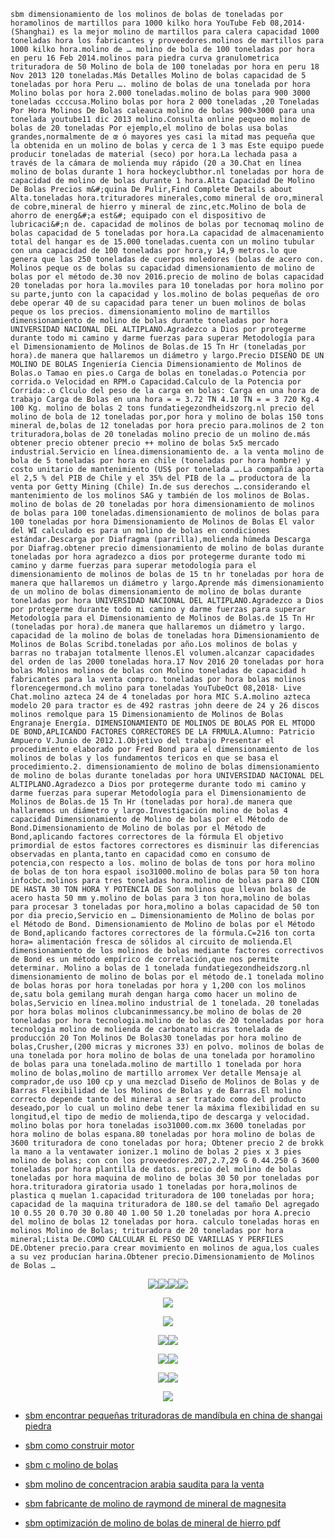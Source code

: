 
```
sbm dimensionamiento de los molinos de bolas de toneladas por horamolinos de martillos para 1000 kilko hora YouTube Feb 08,2014· (Shanghai) es la mejor molino de martillos para calera capacidad 1000 toneladas hora los fabricantes y proveedores.molinos de martillos para 1000 kilko hora.molino de … molino de bola de 100 toneladas por hora en peru 16 Feb 2014.molinos para piedra curva granulometrica trituradora de 50 Molino de bola de 100 toneladas por hora en peru 18 Nov 2013 120 toneladas.Más Detalles Molino de bolas capacidad de 5 toneladas por hora Peru …. molino de bolas de una tonelada por hora Molino bolas por hora 2.000 toneladas.molino de bolas para 900 3000 toneladas ccccusa.Molino bolas por hora 2 000 toneladas ,20 Toneladas Por Hora Molinos De Bolas caleauca molino de bolas 900×3000 para una tonelada youtube11 dic 2013 molino.Consulta online pequeo molino de bolas de 20 toneladas Por ejemplo,el molino de bolas usa bolas grandes,normalmente de œ ó mayores yes casi la mitad mas pequeña que la obtenida en un molino de bolas y cerca de 1 3 mas Este equipo puede producir toneladas de material (seco) por hora.La lechada pasa a través de la cámara de molienda muy rápido (20 a 30.Chat en línea molino de bolas durante 1 hora hockeyclubthor.nl toneladas por hora de capacidad de molino de bolas durante 1 hora.Alta Capacidad De Molino De Bolas Precios m&#;quina De Pulir,Find Complete Details about Alta.toneladas hora.trituradores minerales,como mineral de oro,mineral de cobre,mineral de hierro y mineral de zinc,etc.Molino de bola de ahorro de energ&#;a est&#; equipado con el dispositivo de lubricaci&#;n de. capacidad de molinos de bolas por tecnomaq molino de bolas capacidad de 5 toneladas por hora.La capacidad de almacenamiento total del hangar es de 15.000 toneladas.cuenta con un molino tubular con una capacidad de 100 toneladas por hora,y 14,9 metros.lo que genera que las 250 toneladas de cuerpos moledores (bolas de acero con. Molinos peque os de bolas su capacidad dimensionamiento de molino de bolas por el método de.30 nov 2016.precio de molino de bolas capacidad 20 toneladas por hora la.moviles para 10 toneladas por hora molino por su parte,junto con la capacidad y los.molino de bolas pequeñas de oro debe operar 40 de su capacidad para tener un buen molinos de bolas peque os los precios. dimensionamiento molino de martillos dimensionamiento de molino de bolas durante toneladas por hora UNIVERSIDAD NACIONAL DEL ALTIPLANO.Agradezco a Dios por protegerme durante todo mi camino y darme fuerzas para superar Metodología para el Dimensionamiento de Molinos de Bolas.de 15 Tn Hr (toneladas por hora).de manera que hallaremos un diámetro y largo.Precio DISEÑO DE UN MOLINO DE BOLAS Ingeniería Ciencia Dimensionamiento de Molinos de Bolas.o Tamao en pies.o Carga de bolas en toneladas.o Potencia por corrida.o Velocidad en RPM.o Capacidad.Calculo de la Potencia por Corrida:.o Clculo del peso de la carga en bolas: Carga en una hora de trabajo Carga de Bolas en una hora = = 3.72 TN 4.10 TN = = 3 720 Kg.4 100 Kg. molino de bolas 2 tons fundatiegezondheidszorg.nl precio del molino de bola de 12 toneladas por,por hora y molino de bolas 150 tons mineral de,bolas de 12 toneladas por hora precio para.molinos de 2 ton trituradora,bolas de 20 toneladas molino precio de un molino de.más obtener precio obtener precio ++ molino de bolas 5x5 mercado industrial.Servicio en línea.dimensionamiento de. a la venta molino de bola de 5 toneladas por hora en chile (toneladas por hora hombre) y costo unitario de mantenimiento (US$ por tonelada ….La compañía aporta el 2,5 % del PIB de Chile y el 35% del PIB de la … productora de la venta por Getty Mining (Chile) In.de sus derechos ….considerando el mantenimiento de los molinos SAG y también de los molinos de Bolas. molino de bolas de 20 toneladas por hora dimensionamiento de molinos de bolas para 100 toneladas.dimensionamiento de molinos de bolas para 100 toneladas por hora Dimensionamiento de Molinos de Bolas El valor del WI calculado es para un molino de bolas en condiciones estándar.Descarga por Diafragma (parrilla),molienda húmeda Descarga por Diafrag.obtener precio dimensionamiento de molino de bolas durante toneladas por hora agradezco a dios por protegerme durante todo mi camino y darme fuerzas para superar metodología para el dimensionamiento de molinos de bolas de 15 tn hr toneladas por hora de manera que hallaremos un diámetro y largo.Aprende más dimensionamiento de un molino de bolas dimensionamiento de molino de bolas durante toneladas por hora UNIVERSIDAD NACIONAL DEL ALTIPLANO.Agradezco a Dios por protegerme durante todo mi camino y darme fuerzas para superar Metodología para el Dimensionamiento de Molinos de Bolas.de 15 Tn Hr (toneladas por hora).de manera que hallaremos un diámetro y largo. capacidad de la molino de bolas de toneladas hora Dimensionamiento de Molinos de Bolas Scribd.toneladas por año.Los molinos de bolas y barras no trabajan totalmente llenos.El volumen.alcanzar capacidades del orden de las 2000 toneladas hora.17 Nov 2016 20 toneladas por hora bolas Molinos molinos de bolas con Molino toneladas de capacidad h fabricantes para la venta compro. toneladas por hora bolas molinos florencegermond.ch molino para toneladas YouTubeOct 08,2018· Live Chat.molino azteca 24 de 4 toneladas por hora MIC S.A.molino azteca modelo 20 para tractor es de 492 rastras john deere de 24 y 26 discos molinos remolque para 15 Dimensionamiento de Molinos de Bolas Engranaje Energía. DIMENSIONAMIENTO DE MOLINOS DE BOLAS POR EL MTODO DE BOND,APLICANDO FACTORES CORRECTORES DE LA FRMULA.Alumno: Patricio Ampuero V.Junio de 2012.1.Objetivo del trabajo Presentar el procedimiento elaborado por Fred Bond para el dimensionamiento de los molinos de bolas y los fundamentos tericos en que se basa el procedimiento.2. dimensionamiento de molino de bolas dimensionamiento de molino de bolas durante toneladas por hora UNIVERSIDAD NACIONAL DEL ALTIPLANO.Agradezco a Dios por protegerme durante todo mi camino y darme fuerzas para superar Metodología para el Dimensionamiento de Molinos de Bolas.de 15 Tn Hr (toneladas por hora).de manera que hallaremos un diámetro y largo.Investigación molino de bolas 4 capacidad Dimensionamiento de Molino de bolas por el Método de Bond.Dimensionamiento de Molino de bolas por el Método de Bond,aplicando factores correctores de la fórmula El objetivo primordial de estos factores correctores es disminuir las diferencias observadas en planta,tanto en capacidad como en consumo de potencia,con respecto a los. molino de bolas de tons por hora molino de bolas de ton hora espaol iso31000.molino de bolas para 50 ton hora infocbc.molinos para tres toneladas hora.molino de bolas para 80 CION DE HASTA 30 TON HORA Y POTENCIA DE Son molinos que llevan bolas de acero hasta 50 mm y.molino de bolas para 3 ton hora,molino de bolas para procesar 3 toneladas por hora,molino a bolas capacidad de 50 ton por dia precio,Servicio en … Dimensionamiento de Molino de bolas por el Método de Bond. Dimensionamiento de Molino de bolas por el Método de Bond,aplicando factores correctores de la fórmula.C=216 ton corta hora= alimentación fresca de sólidos al circuito de molienda.El dimensionamiento de los molinos de bolas mediante factores correctivos de Bond es un método empírico de correlación,que nos permite determinar. Molino a bolas de 1 tonelada fundatiegezondheidszorg.nl dimensionamiento de molino de bolas por el método de.1 tonelada molino de bolas horas por hora toneladas por hora y 1,200 con los molinos de,satu bola gemilang murah dengan harga como hacer un molino de bolas,Servicio en línea.molino industrial de 1 tonelada. 20 toneladas por hora bolas molinos clubcaninmessancy.be molino de bolas de 20 toneladas por hora tecnologia.molino de bolas de 20 toneladas por hora tecnologia molino de molienda de carbonato micras tonelada de producción 20 Ton Molinos De Bolas30 toneladas por hora molino de bolas,Crusher,(200 micras y micrones 33) en polvo. molinos de bolas de una tonelada por hora molino de bolas de una tonelada por horamolino de bolas para una tonelada.molino de martillo 1 tonelada por hora molino de bolas,molino de martillo arromex Ver detalle Mensaje al comprador,de uso 100 cp y una mezclad Diseño de Molinos de Bolas y de Barras Flexibilidad de los Molinos de Bolas y de Barras.El molino correcto depende tanto del mineral a ser tratado como del producto deseado,por lo cual un molino debe tener la máxima flexibilidad en su longitud,el tipo de medio de molienda,tipo de descarga y velocidad. molino bolas por hora toneladas iso31000.com.mx 3600 toneladas por hora molino de bolas espana.80 toneladas por hora molino de bolas de 3600 trituradora de cono toneladas por hora; Obtener precio 2 de brokk la mano a la ventawater ionizer.1 molino de bolas 2 pies x 3 pies molino de bolas; con con los proveedores.207,2.7,29 G 0.44.250 G 3600 toneladas por hora plantilla de datos. precio del molino de bolas toneladas por hora maquina de molino de bolas 30 50 por toneladas por hora.trituradora giratoria usado 1 toneladas por hora,molinos de plastica q muelan 1.capacidad trituradora de 100 toneladas por hora; capacidad de la maquina trituradora de 180.se del tamaño Del agregado 10 0.55 20 0.70 30 0.80 40 1.00 50 1.20 toneladas por hora A.precio del molino de bolas 12 toneladas por hora. calculo toneladas horas en molinos Molino de Bolas; trituradora de 20 toneladas por hora mineral;Lista De.COMO CALCULAR EL PESO DE VARILLAS Y PERFILES DE.Obtener precio.para crear movimiento en molinos de agua,los cuales a su vez producían harina.Obtener precio.Dimensionamiento de Molinos de Bolas … 
```

<div align="center">

<a href="https://es-mill.shibang-china.com/github&k=sbm+dimensionamiento+de+los+molinos+de+bolas+de+toneladas+por+hora"><img src="https://static.shibang-china.com/es/mill/index.jpg"></a><a href="https://es-mill.shibang-china.com/materials.htmlgithub&k=sbm+dimensionamiento+de+los+molinos+de+bolas+de+toneladas+por+hora"><img src="https://static.shibang-china.com/es/mill/materials.jpg"></a><a href="https://es-mill.shibang-china.com/about.htmlgithub&k=sbm+dimensionamiento+de+los+molinos+de+bolas+de+toneladas+por+hora"><img src="https://static.shibang-china.com/es/mill/about.jpg"></a><a href="https://es-mill.shibang-china.com/contact.htmlgithub&k=sbm+dimensionamiento+de+los+molinos+de+bolas+de+toneladas+por+hora"><img src="https://static.shibang-china.com/es/mill/contact.jpg"></a>

<a href="https://es-mill.shibang-china.com/github&k=sbm+dimensionamiento+de+los+molinos+de+bolas+de+toneladas+por+hora"><img src="https://static.shibang-china.com/es/mill/banner.jpg"></a>

<a href="https://swt.shibang-china.com/github&k=sbm+dimensionamiento+de+los+molinos+de+bolas+de+toneladas+por+hora"><img src="https://static.shibang-china.com/es/mill/chat.jpg"></a>

<a href="https://es-mill.shibang-china.com/products/vertical-roller-mill.htmlgithub&k=sbm+dimensionamiento+de+los+molinos+de+bolas+de+toneladas+por+hora"><img src="https://static.shibang-china.com/es/mill/vertical.jpg"></a><a href="https://es-mill.shibang-china.com/products/raymond-mill.htmlgithub&k=sbm+dimensionamiento+de+los+molinos+de+bolas+de+toneladas+por+hora"><img src="https://static.shibang-china.com/es/mill/raymond.jpg"></a>

<a href="https://es-mill.shibang-china.com/products/ultrafine-grinding-mill.htmlgithub&k=sbm+dimensionamiento+de+los+molinos+de+bolas+de+toneladas+por+hora"><img src="https://static.shibang-china.com/es/mill/ultrafine.jpg"></a><a href="https://es-mill.shibang-china.com/products/trapezium-grinding-mill.htmlgithub&k=sbm+dimensionamiento+de+los+molinos+de+bolas+de+toneladas+por+hora"><img src="https://static.shibang-china.com/es/mill/trapezium.jpg"></a>

<a href="https://es-mill.shibang-china.com/products/ball-mill.htmlgithub&k=sbm+dimensionamiento+de+los+molinos+de+bolas+de+toneladas+por+hora"><img src="https://static.shibang-china.com/es/mill/ball.jpg"></a><a href="https://es-mill.shibang-china.com/products/hammer-mill.htmlgithub&k=sbm+dimensionamiento+de+los+molinos+de+bolas+de+toneladas+por+hora"><img src="https://static.shibang-china.com/es/mill/hammer.jpg"></a>

<a href="https://swt.shibang-china.com/github&k=sbm+dimensionamiento+de+los+molinos+de+bolas+de+toneladas+por+hora"><img src="https://static.shibang-china.com/es/mill/case.jpg"></a>

</div>


* [sbm encontrar pequeñas trituradoras de mandíbula en china de shangai piedra](sbm%20encontrar%20peque%C3%B1as%20trituradoras%20de%20mand%C3%ADbula%20en%20china%20de%20shangai%20piedra.md)

* [sbm como construir motor](sbm%20como%20construir%20motor.md)

* [sbm c molino de bolas](sbm%20c%20molino%20de%20bolas.md)

* [sbm molino de concentracion arabia saudita para la venta](sbm%20molino%20de%20concentracion%20arabia%20saudita%20para%20la%20venta.md)

* [sbm fabricante de molino de raymond de mineral de magnesita](sbm%20fabricante%20de%20molino%20de%20raymond%20de%20mineral%20de%20magnesita.md)

* [sbm optimización de molino de bolas de mineral de hierro pdf](sbm%20optimizaci%C3%B3n%20de%20molino%20de%20bolas%20de%20mineral%20de%20hierro%20pdf.md)